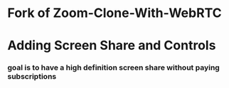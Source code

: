 # Fork of Zoom-Clone-With-WebRTC

# Adding Screen Share and Controls

### goal is to have a high definition screen share without paying subscriptions

